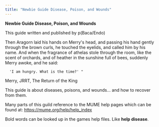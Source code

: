 ```yaml
---
title: "Newbie Guide Disease, Poison, and Wounds"
---
```


**Newbie Guide Disease, Poison, and Wounds**

This guide written and published by p(Baca/Endo)

Then Aragorn laid his hands on Merry's head, and passing his hand gently
through the brown curls, he touched the eyelids, and called him by his
name. And when the fragrance of athelas stole through the room, like the
scent of orchards, and of heather in the sunshine full of bees, suddenly
Merry awoke, and he said:

`  'I am hungry. What is the time?' " `

Merry, JRRT, The Return of the King

This guide is about diseases, poisons, and wounds... and how to recover
from them.

Many parts of this guild reference to the MUME help pages which can be
found at: <https://mume.org/help/help_index>

Bold words can be looked up in the games help files. Like **help
disease**.